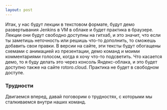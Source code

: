 ```yaml
---
layout: post
---
```


Итак, у нас будут лекции в текстовом формате, будут демо развертывания Jenkins в VM в облаке и будет практика в браузере. Лекции они будут свободно доступны на гитхаб, и это значит, что если ты заметишь неточность или решишь что-то дополнить, то сможешь добавить свои правки. В версии на сайте, эти тексты будут обогащены схемами с анимацией из презентации, демо команд и моими комментариями голосом, когда я хочу что-то подсветить. Что касается демо, то я буду делать это через консоль Яндекс-облака, и это будет доступно также на сайте rotoro.cloud. Практика не будет в свободном доступе.

### Трудности

Двигаемся вперед, давай поговорим о трудностях, с которыми мы сталкиваемся внутри наших команд.
